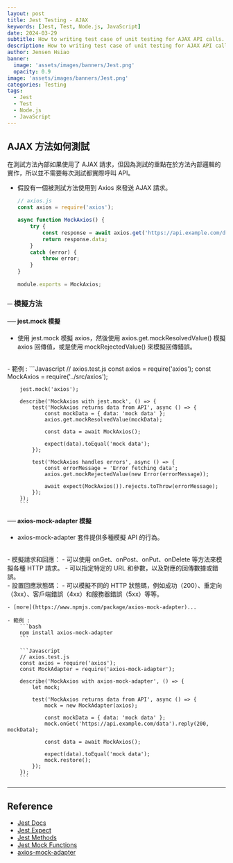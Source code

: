 ```yaml
---
layout: post
title: Jest Testing - AJAX
keywords: [Jest, Test, Node.js, JavaScript]
date: 2024-03-29
subtitle: How to writing test case of unit testing for AJAX API calls.
description: How to writing test case of unit testing for AJAX API calls.
author: Jensen Hsiao
banner:
  image: 'assets/images/banners/Jest.png'
  opacity: 0.9
image: 'assets/images/banners/Jest.png'
categories: Testing
tags:
  - Jest
  - Test
  - Node.js
  - JavaScript
--- 
```

## AJAX 方法如何測試  

在測試方法內部如果使用了 AJAX 請求，但因為測試的重點在於方法內部邏輯的實作，所以並不需要每次測試都實際呼叫 API。  

- 假設有一個被測試方法使用到 Axios 來發送 AJAX 請求。  
    ```Javascript
    // axios.js
    const axios = require('axios');

    async function MockAxios() {
        try {
            const response = await axios.get('https://api.example.com/data');
            return response.data;
        } 
        catch (error) {
            throw error;
        }
    }
        
    module.exports = MockAxios;
    ```

### ─ 模擬方法  
#### ── jest.mock 模擬  
- 使用 jest.mock 模擬 axios，然後使用 axios.get.mockResolvedValue() 模擬 axios 回傳值，或是使用 mockRejectedValue() 來模擬回傳錯誤。  
<br>
    - 範例 :  
        ```Javascript
        // axios.test.js
        const axios = require('axios');
        const MockAxios = require('../src/axios');

        jest.mock('axios');

        describe('MockAxios with jest.mock', () => {
            test('MockAxios returns data from API', async () => {
                const mockData = { data: 'mock data' };
                axios.get.mockResolvedValue(mockData);

                const data = await MockAxios();

                expect(data).toEqual('mock data');
            });

            test('MockAxios handles errors', async () => {
                const errorMessage = 'Error fetching data';
                axios.get.mockRejectedValue(new Error(errorMessage));

                await expect(MockAxios()).rejects.toThrow(errorMessage);
            });
        });
        ```
        
#### ── axios-mock-adapter 模擬  
- axios-mock-adapter 套件提供多種模擬 API 的行為。  
<br>
    - 模擬請求和回應：  
        - 可以使用 onGet、onPost、onPut、onDelete 等方法來模擬各種 HTTP 請求。  
        - 可以指定特定的 URL 和參數，以及對應的回傳數據或錯誤。  
<br>
    - 設置回應狀態碼：  
        - 可以模擬不同的 HTTP 狀態碼，例如成功（200）、重定向（3xx）、客戶端錯誤（4xx）和服務器錯誤（5xx）等等。  
          
    - [more](https://www.npmjs.com/package/axios-mock-adapter)...  

    - 範例 :  
        ```bash
        npm install axios-mock-adapter
        ```

        ```Javascript
        // axios.test.js
        const axios = require('axios');
        const MockAdapter = require('axios-mock-adapter');

        describe('MockAxios with axios-mock-adapter', () => {
            let mock;

            test('MockAxios returns data from API', async () => {
                mock = new MockAdapter(axios);

                const mockData = { data: 'mock data' };
                mock.onGet('https://api.example.com/data').reply(200, mockData);

                const data = await MockAxios();

                expect(data).toEqual('mock data');
                mock.restore();
            });
        });
        ```


---

## Reference  
- [Jest Docs](https://jestjs.io/docs/getting-started)  
- [Jest Expect](https://jestjs.io/docs/expect)  
- [Jest Methods](https://jestjs.io/docs/api#methods)  
- [Jest Mock Functions](https://jestjs.io/docs/mock-functions)  
- [axios-mock-adapter](https://www.npmjs.com/package/axios-mock-adapter)  
